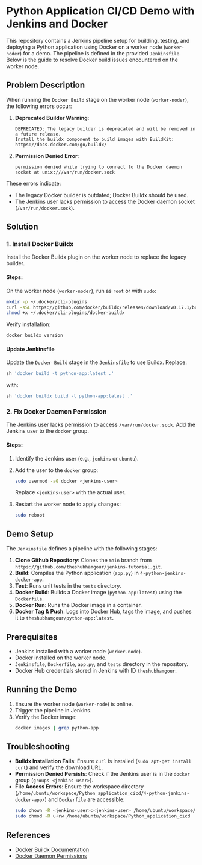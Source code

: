 # Python Application CI/CD Demo with Jenkins and Docker

This repository contains a Jenkins pipeline setup for building, testing, and deploying a Python application using Docker on a worker node (`worker-noder`) for a demo. The pipeline is defined in the provided `Jenkinsfile`. Below is the guide to resolve Docker build issues encountered on the worker node.

## Problem Description
When running the `Docker Build` stage on the worker node (`worker-noder`), the following errors occur:

1. **Deprecated Builder Warning**:
   ```
   DEPRECATED: The legacy builder is deprecated and will be removed in a future release.
   Install the buildx component to build images with BuildKit:
   https://docs.docker.com/go/buildx/
   ```

2. **Permission Denied Error**:
   ```
   permission denied while trying to connect to the Docker daemon socket at unix:///var/run/docker.sock
   ```

These errors indicate:
- The legacy Docker builder is outdated; Docker Buildx should be used.
- The Jenkins user lacks permission to access the Docker daemon socket (`/var/run/docker.sock`).

## Solution

### 1. Install Docker Buildx
Install the Docker Buildx plugin on the worker node to replace the legacy builder.

#### Steps:
On the worker node (`worker-noder`), run as `root` or with `sudo`:
```bash
mkdir -p ~/.docker/cli-plugins
curl -sSL https://github.com/docker/buildx/releases/download/v0.17.1/buildx-v0.17.1.linux-amd64 -o ~/.docker/cli-plugins/docker-buildx
chmod +x ~/.docker/cli-plugins/docker-buildx
```

Verify installation:
```bash
docker buildx version
```

#### Update Jenkinsfile
Update the `Docker Build` stage in the `Jenkinsfile` to use Buildx. Replace:
```groovy
sh 'docker build -t python-app:latest .'
```
with:
```groovy
sh 'docker buildx build -t python-app:latest .'
```

### 2. Fix Docker Daemon Permission
The Jenkins user lacks permission to access `/var/run/docker.sock`. Add the Jenkins user to the `docker` group.

#### Steps:
1. Identify the Jenkins user (e.g., `jenkins` or `ubuntu`).
2. Add the user to the `docker` group:
   ```bash
   sudo usermod -aG docker <jenkins-user>
   ```
   Replace `<jenkins-user>` with the actual user.

3. Restart the worker node to apply changes:
   ```bash
   sudo reboot
   ```

## Demo Setup
The `Jenkinsfile` defines a pipeline with the following stages:
1. **Clone Github Repository**: Clones the `main` branch from `https://github.com/theshubhamgour/jenkins-tutorial.git`.
2. **Build**: Compiles the Python application (`app.py`) in `4-python-jenkins-docker-app`.
3. **Test**: Runs unit tests in the `tests` directory.
4. **Docker Build**: Builds a Docker image (`python-app:latest`) using the `Dockerfile`.
5. **Docker Run**: Runs the Docker image in a container.
6. **Docker Tag & Push**: Logs into Docker Hub, tags the image, and pushes it to `theshubhamgour/python-app:latest`.

## Prerequisites
- Jenkins installed with a worker node (`worker-node`).
- Docker installed on the worker node.
- `Jenkinsfile`, `Dockerfile`, `app.py`, and `tests` directory in the repository.
- Docker Hub credentials stored in Jenkins with ID `theshubhamgour`.

## Running the Demo
1. Ensure the worker node (`worker-node`) is online.
2. Trigger the pipeline in Jenkins.
3. Verify the Docker image:
   ```bash
   docker images | grep python-app
   ```

## Troubleshooting
- **Buildx Installation Fails**: Ensure `curl` is installed (`sudo apt-get install curl`) and verify the download URL.
- **Permission Denied Persists**: Check if the Jenkins user is in the `docker` group (`groups <jenkins-user>`).
- **File Access Errors**: Ensure the workspace directory (`/home/ubuntu/workspace/Python_application_cicd/4-python-jenkins-docker-app/`) and `Dockerfile` are accessible:
  ```bash
  sudo chown -R <jenkins-user>:<jenkins-user> /home/ubuntu/workspace/Python_application_cicd
  sudo chmod -R u+rw /home/ubuntu/workspace/Python_application_cicd
  ```

## References
- [Docker Buildx Documentation](https://docs.docker.com/go/buildx/)
- [Docker Daemon Permissions](https://docs.docker.com/engine/install/linux-postinstall/#manage-docker-as-a-non-root-user)
